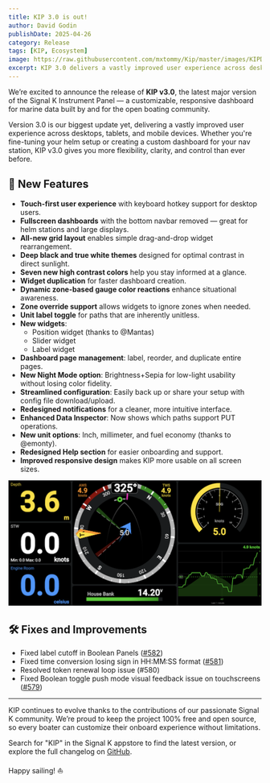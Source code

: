```yaml
---
title: KIP 3.0 is out!
author: David Godin
publishDate: 2025-04-26
category: Release
tags: [KIP, Ecosystem]
image: https://raw.githubusercontent.com/mxtommy/Kip/master/images/KIPDemo.png
excerpt: KIP 3.0 delivers a vastly improved user experience across desktops, tablets, and mobile devices. Whether you're fine-tuning your helm setup or creating a custom dashboard for your nav station, KIP v3.0 gives you more flexibility, clarity, and control than ever before.
---
```


We’re excited to announce the release of **KIP v3.0**, the latest major version of the Signal K Instrument Panel — a customizable, responsive dashboard for marine data built by and for the open boating community.

Version 3.0 is our biggest update yet, delivering a vastly improved user experience across desktops, tablets, and mobile devices. Whether you're fine-tuning your helm setup or creating a custom dashboard for your nav station, KIP v3.0 gives you more flexibility, clarity, and control than ever before.

## 🚀 New Features

- **Touch-first user experience** with keyboard hotkey support for desktop users.
- **Fullscreen dashboards** with the bottom navbar removed — great for helm stations and large displays.
- **All-new grid layout** enables simple drag-and-drop widget rearrangement.
- **Deep black and true white themes** designed for optimal contrast in direct sunlight.
- **Seven new high contrast colors** help you stay informed at a glance.
- **Widget duplication** for faster dashboard creation.
- **Dynamic zone-based gauge color reactions** enhance situational awareness.
- **Zone override support** allows widgets to ignore zones when needed.
- **Unit label toggle** for paths that are inherently unitless.
- **New widgets**:
  - Position widget (thanks to @Mantas)
  - Slider widget
  - Label widget
- **Dashboard page management**: label, reorder, and duplicate entire pages.
- **New Night Mode option**: Brightness+Sepia for low-light usability without losing color fidelity.
- **Streamlined configuration**: Easily back up or share your setup with config file download/upload.
- **Redesigned notifications** for a cleaner, more intuitive interface.
- **Enhanced Data Inspector**: Now shows which paths support PUT operations.
- **New unit options**: Inch, millimeter, and fuel economy (thanks to @emonty).
- **Redesigned Help section** for easier onboarding and support.
- **Improved responsive design** makes KIP more usable on all screen sizes.

![Screenshot](https://raw.githubusercontent.com/mxtommy/Kip/refs/heads/master/images/KIPDemo.png)

## 🛠️ Fixes and Improvements

- Fixed label cutoff in Boolean Panels ([#582](https://github.com/mxtommy/Kip/pull/582))
- Fixed time conversion losing sign in HH:MM:SS format ([#581](https://github.com/mxtommy/Kip/pull/581))
- Resolved token renewal loop issue (#580)
- Fixed Boolean toggle push mode visual feedback issue on touchscreens ([#579](https://github.com/mxtommy/Kip/pull/579))

---

KIP continues to evolve thanks to the contributions of our passionate Signal K community. We’re proud to keep the project 100% free and open source, so every boater can customize their onboard experience without limitations.

Search for "KIP" in the Signal K appstore to find the latest version, or explore the full changelog on [GitHub](https://github.com/mxtommy/Kip/releases/latest).

Happy sailing! ⛵
